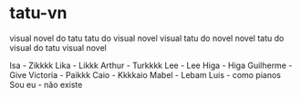 # tatu-vn

visual novel do tatu tatu do visual novel visual tatu do novel novel tatu do visual do tatu visual novel

Isa - Zikkkk Lika - Likkk Arthur - Turkkkk Lee - Lee Higa - Higa Guilherme - Give Victoria - Paikkk Caio - Kkkkaio Mabel - Lebam Luis - como pianos Sou eu - não existe
